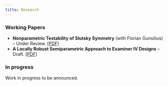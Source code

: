 ```yaml
---
title: Research
---
```


### Working Papers

- **Nonparametric Testability of Slutsky Symmetry** (with Florian Gunsilius) – Under Review. [[PDF](https://arxiv.org/abs/2505.05603)]
- **A Locally Robust Semiparametric Approach to Examiner IV Designs** – Draft. [[PDF](https://arxiv.org/abs/2404.19144)]

### In progress

Work in progress to be announced.
